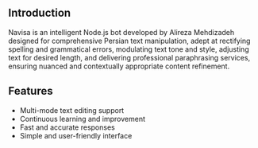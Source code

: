 ## Introduction

Navisa is an intelligent Node.js bot developed by Alireza Mehdizadeh designed for comprehensive Persian text manipulation, adept at rectifying spelling and grammatical errors, modulating text tone and style, adjusting text for desired length, and delivering professional paraphrasing services, ensuring nuanced and contextually appropriate content refinement.

## Features

- Multi-mode text editing support
- Continuous learning and improvement
- Fast and accurate responses
- Simple and user-friendly interface
